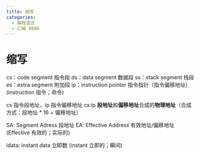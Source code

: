 ```yaml
---
title: 缩写
categories:
  - 编程语言
  - 汇编 8086
---
```

# 缩写

cs：code segment 指令段
ds：data segment 数据段
ss：stack segment 栈段
es：extra segment 附加段
ip：instruction pointer 指令指针（指令偏移地址）
(instruction 指令；命令)

cs 指令段地址，ip 指令偏移地址
cs:ip **段地址**和**偏移地址**合成的**物理地址**（合成方式：段地址 * 16 + 偏移地址）

SA: Segment Adress 段地址
EA: Effective Address 有效地址/偏移地址
(Effective 有效的；实际的)

idata: instant data 立即数
(instant 立即的；瞬间)
